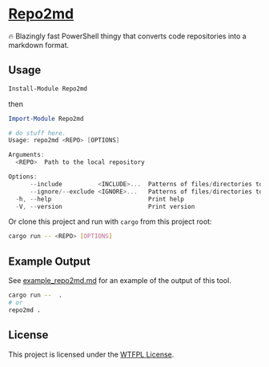 ﻿
# [Repo2md](https://www.powershellgallery.com/packages/Repo2md)

🔥 Blazingly fast PowerShell thingy that converts code repositories into a markdown format.

## Usage

```PowerShell
Install-Module Repo2md
```

then

```PowerShell
Import-Module Repo2md

# do stuff here.
Usage: repo2md <REPO> [OPTIONS]

Arguments:
  <REPO>  Path to the local repository

Options:
      --include          <INCLUDE>...  Patterns of files/directories to include
      --ignore/--exclude <IGNORE>...   Patterns of files/directories to ignore/exclude
  -h, --help                           Print help
  -V, --version                        Print version
```

Or clone this project and run with `cargo` from this project root:

```bash
cargo run -- <REPO> [OPTIONS]
```

## Example Output

See [example_repo2md.md](example_repo2md.md) for an example of the output of this tool.

```sh
cargo run --  .
# or
repo2md .
```

## License

This project is licensed under the [WTFPL License](LICENSE).
